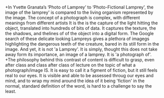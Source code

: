 +In Yvette Granata’s ‘Photo of Lamprey’ to ‘Photo-Fictional Lamprey', the image of the lamprey' is compared to the living organism represented by the image.
The concept of a photograph is complex, with different meanings from different artists It is the is the capture of the light hitting the object, translated into hundreds of bits of data. It captures the texture, the the shadows, and thelines of of the object into a digital form.
The Google search of these delicate looking Lampreys gives a plethora of imagegs highlighting the dangerous teeth of the creature, bared in its still form in the image.
 And yet, it is not 'a Lamprey'. It is simply, thought this does not take away form its importance, an image of a lamprey. It is 'a photograph of'.
+The philosophy behind this contrast of content is difficult to grasp, even after class and class after class of lecture on the topic of what a photograph/image IS.
It is easy to call it a figment of fiction, but it still feels real to our eyes. It is visible and able to be assessed throug our eyes and mind, and to wrap my mind around the idea of it being 'fiction' in the normal, standard definition of the word,
is hard to a challenge to say the least.
